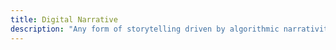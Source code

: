 ```yaml
---
title: Digital Narrative
description: "Any form of storytelling driven by algorithmic narrativity, inflected and mediated by computation or the context of ubiquitous technological networks."
---
```

